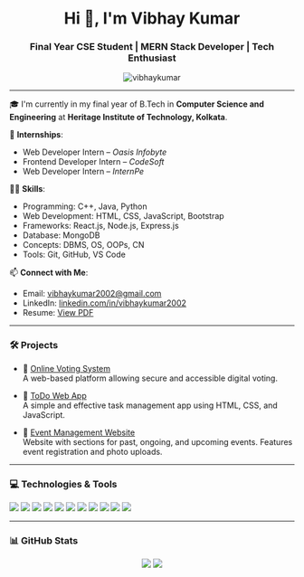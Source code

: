 <h1 align="center">Hi 👋, I'm Vibhay Kumar</h1>
<h3 align="center">Final Year CSE Student | MERN Stack Developer | Tech Enthusiast</h3>

<p align="center">
  <img src="https://komarev.com/ghpvc/?username=vibhaykumar&label=Profile%20views&color=0e75b6&style=flat" alt="vibhaykumar" />
</p>

---

🎓 I'm currently in my final year of B.Tech in **Computer Science and Engineering** at **Heritage Institute of Technology, Kolkata**.

💼 **Internships**:
- Web Developer Intern – *Oasis Infobyte*
- Frontend Developer Intern – *CodeSoft*
- Web Developer Intern – *InternPe*

👨‍💻 **Skills**:
- Programming: C++, Java, Python
- Web Development: HTML, CSS, JavaScript, Bootstrap
- Frameworks: React.js, Node.js, Express.js
- Database: MongoDB
- Concepts: DBMS, OS, OOPs, CN
- Tools: Git, GitHub, VS Code

📫 **Connect with Me**:
- Email: [vibhaykumar2002@gmail.com](mailto:vibhaykumar2002@gmail.com)
- LinkedIn: [linkedin.com/in/vibhaykumar2002](https://www.linkedin.com/in/vibhaykumar2002)
- Resume: [View PDF](https://github.com/VibhayKumar/VibhayKumar/blob/main/Vibhay_Resume.pdf)

---

### 🛠️ Projects

- 📌 [Online Voting System](https://github.com/VibhayKumar/Online-Voting-System)  
  A web-based platform allowing secure and accessible digital voting.

- 📝 [ToDo Web App](https://github.com/VibhayKumar/ToDo-App)  
  A simple and effective task management app using HTML, CSS, and JavaScript.

- 📅 [Event Management Website](https://github.com/VibhayKumar/Event-Management)  
  Website with sections for past, ongoing, and upcoming events. Features event registration and photo uploads.

---

### 💻 Technologies & Tools

<p>
  <img src="https://img.shields.io/badge/C%2B%2B-00599C?style=for-the-badge&logo=c%2B%2B&logoColor=white"/>
  <img src="https://img.shields.io/badge/Java-ED8B00?style=for-the-badge&logo=java&logoColor=white"/>
  <img src="https://img.shields.io/badge/Python-3776AB?style=for-the-badge&logo=python&logoColor=white"/>
  <img src="https://img.shields.io/badge/HTML5-e34c26?style=for-the-badge&logo=html5&logoColor=white"/>
  <img src="https://img.shields.io/badge/CSS3-1572B6?style=for-the-badge&logo=css3&logoColor=white"/>
  <img src="https://img.shields.io/badge/JavaScript-f7df1e?style=for-the-badge&logo=javascript&logoColor=black"/>
  <img src="https://img.shields.io/badge/React-61DAFB?style=for-the-badge&logo=react&logoColor=black"/>
  <img src="https://img.shields.io/badge/Node.js-339933?style=for-the-badge&logo=nodedotjs&logoColor=white"/>
  <img src="https://img.shields.io/badge/MongoDB-4EA94B?style=for-the-badge&logo=mongodb&logoColor=white"/>
  <img src="https://img.shields.io/badge/Bootstrap-7952B3?style=for-the-badge&logo=bootstrap&logoColor=white"/>
  <img src="https://img.shields.io/badge/Git-F05032?style=for-the-badge&logo=git&logoColor=white"/>
</p>

---

### 📊 GitHub Stats

<p align="center">
  <img src="https://github-readme-stats.vercel.app/api?username=VibhayKumar&show_icons=true&theme=tokyonight" />
  <img src="https://github-readme-streak-stats.herokuapp.com/?user=VibhayKumar&theme=tokyonight" />
</p>

